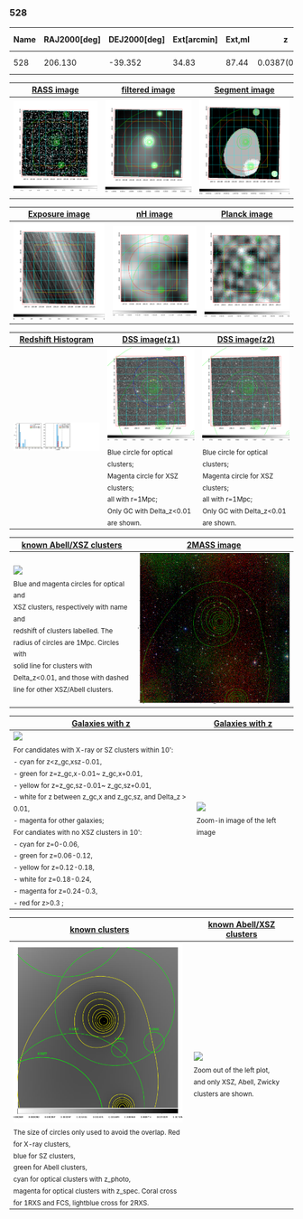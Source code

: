<div STYLE="page-break-after: always;"></div>

### 528

|Name|RAJ2000[deg]|DEJ2000[deg] |Ext[arcmin]| Ext,ml | z | z_src| C|GC(XSZ,Delta_z<0.01)| GC(OPT,Delta_z<0.01)|GC| R_sig[arcmin] | R500[arcmin] | R500[Mpc]| CRsig[c/s] | CR500[c/s] |L500[1E44 erg/s]|F500[1E-12 erg/s/cm^2]| M500[1E14 Msun]|Tx[keV]|Cnt_sig|Beta|Rc[arcmin]|Comment|Alias|
|---|---|---|---|---|---|------|---|--------|---------|----------|---|---|---|---|---|---|---|---|---|---|---|---|---|---|
|528| 206.130| -39.352| 34.83| 87.44| 0.0387(0.005)| z1, z_opt| S| -| N| N| 30.131| 15.267| 0.702| 0.402(0.116)| 0.371(0.107)| 0.219(0.056)| 6.292(1.616)| 1.02(0.13)| 2.20(0.18)| 231.2| 0.536(-0.027+0.069)| 7.094(-1.152+1.966)| -| t658|

|[RASS image](../image/528/528_img.pdf)|[filtered image](../image/528/528_fil.pdf)|[Segment image](../image/528/528_seg.pdf)|
|-------------------|--------------------|-------------------|
| <img src="../image/528/528_img.png" width="300">  | <img src="../image/528/528_fil.png" width="300">   | <img src="../image/528/528_seg.png" width="300">  |

|[Exposure image](../image/528/528_mex.pdf)| [nH image](../image/528/528_nh.pdf)| [Planck image](../image/528/528_p.pdf)|
|-------------------|--------------------|-------------------|
|<img src="../image/528/528_mex.png" width="300">   | <img src="../image/528/528_nh.png" width="300">    | <img src="../image/528/528_p.png" width="300"> |

|[Redshift Histogram](../image/528/528_zg.pdf) | [DSS image(z1)](../image/528/528_dss_z1.pdf)      |  [DSS image(z2)](../image/528/528_dss_z2.pdf)    |
|-------------------|--------------------|-------------------|
|<img src="../image/528/528_zg.png" width="300"> |<img src="../image/528/528_dss_z1.png" width="300"> <sub><br>Blue circle for optical clusters; <br>Magenta circle for XSZ clusters; <br>all with r=1Mpc; <br>Only GC with Delta_z<0.01 are shown. </sub>| <img src="../image/528/528_dss_z2.png" width="300"><sub><br>Blue circle for optical clusters; <br>Magenta circle for XSZ clusters; <br>all with r=1Mpc; <br>Only GC with Delta_z<0.01 are shown. </sub> |

|[known Abell/XSZ clusters](../image/528/528_m.pdf) | [2MASS image](../image/528/528_2mass.pdf)      |
|-------------------|-------------------|
|<img src=../image/528/528_m.png width="300"> <br><sub>Blue and magenta circles for optical and <br>XSZ clusters, respectively with name and <br>redshift of clusters labelled. The <br>radius of circles are 1Mpc. Circles with <br>solid line for clusters with <br>Delta_z<0.01, and those with dashed <br>line for other XSZ/Abell clusters.        </sub>|<img src="../image/528/528_2mass.png" width="300">  |

|[Galaxies with z](../image/528/528_opt_ned.pdf) |[Galaxies with z](../image/528/528_opt_ned_zoom.pdf) |
|-------------------|-------------------|
| <img src=../image/528/528_opt_ned.png width="300"> <br><sub> For candidates with X-ray or SZ clusters within 10': <br> - cyan for z<z_gc,xsz-0.01, <br> - green for z=z_gc,x-0.01~ z_gc,x+0.01, <br> - yellow for z=z_gc,sz-0.01~ z_gc,sz+0.01, <br> - white for z between z_gc,x and z_gc,sz, and Delta_z > 0.01, <br> - magenta for other galaxies; <br>For candiates with no XSZ clusters in 10': <br> - cyan for z=0-0.06, <br> - green for z=0.06-0.12, <br> - yellow for z=0.12-0.18, <br> - white for z=0.18-0.24, <br> - magenta for z=0.24-0.3, <br> - red for z>0.3 ;  </sub>|<img src=../image/528/528_opt_ned_zoom.png width="300">  <br><sub> Zoom-in image of the left image</sub>|

|[known clusters](../image/528/528_gc.pdf) |[known Abell/XSZ clusters](../image/528/528_gc_large.pdf) |
|-------------------|-------------------|
| <img src=../image/528/528_gc.png width="300"> <br><sub> The size of circles only used to avoid the overlap. Red for X-ray clusters, <br> blue for SZ clusters, <br> green for Abell clusters, <br> cyan for optical clusters with z_photo, <br> magenta for optical clusters with z_spec. Coral cross for 1RXS and FCS, lightblue cross for 2RXS. </sub>|<img src=../image/528/528_gc_large.png width="300"> <br><sub> Zoom out of the left plot, <br> and only XSZ, Abell, Zwicky clusters are shown. </sub> |



